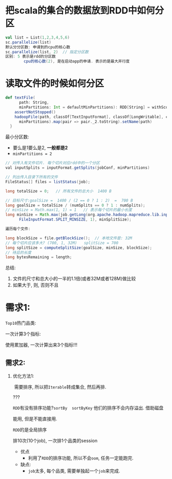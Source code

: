 # 把scala的集合的数据放到RDD中如何分区

```scala
val list = List(1,2,3,4,5,6)
sc.parallelize(list)
默认分分区数: 申请到的cpu的核心数
sc.parallelize(list, 2)  // 指定分区数
区别: 5 表示是rdd的分区数
		cpu的核心数(2), 是在启动app的申请. 表示的是最大并行度


```

# 读取文件的时候如何分区

```scala
def textFile(
      path: String,
      minPartitions: Int = defaultMinPartitions): RDD[String] = withScope {
    assertNotStopped()
    hadoopFile(path, classOf[TextInputFormat], classOf[LongWritable], classOf[Text],
      minPartitions).map(pair => pair._2.toString).setName(path)
  }

```

最小分区数:

- 要么是1要么是2, **一般都是2**
- `minPartitions = 2`



```java
// 对传入有文件切片. 每个切片对应rdd中的一个分区
val inputSplits = inputFormat.getSplits(jobConf, minPartitions)

// 列出传入目录下所有的文件
FileStatus[] files = listStatus(job);

long totalSize = 0;   // 所有文件的总大小  1400 B

// 目标尺寸:goalSize =  1400 / (2 == 0 ? 1 : 2)  =  700 B
long goalSize = totalSize / (numSplits == 0 ? 1 : numSplits);
// minSize = Math.max(1, 1) = 1   // 表示每个切片的最小长度
long minSize = Math.max(job.getLong(org.apache.hadoop.mapreduce.lib.input.
      FileInputFormat.SPLIT_MINSIZE, 1), minSplitSize);

遍历每个文件:

long blockSize = file.getBlockSize();  // 本地文件是: 32M
// 每个切片应该多大? (700, 1, 32M)   splitSize = 700
long splitSize = computeSplitSize(goalSize, minSize, blockSize);
// 待且的长度
long bytesRemaining = length;
```

总结: 

1. 文件的尺寸和总大小的一半的1.1倍(或者32M或者128M)做比较
2. 如果大于, 则, 否则不且

# 需求1:

`Top10`热门品类:

一次计算3个指标:

使用累加器, 一次计算出来3个指标!!!



## 需求2:

1. 优化方法1: 

   ​	需要排序, 所以把`Iterable`转成集合, 然后再排.

      ???

      `RDD`有没有排序功能?`sortBy  sortByKey`  他们的排序不会内存溢出.  借助磁盘

      能用, 但是不能直接用.  

     `RDD`的是全局排序

     排10次(10个job), 一次排1个品类的session

   - 优点
     - 利用了`RDD`的排序功能, 所以不会`oom`, 任务一定能跑完.
   - 缺点:
     - `job`太多, 每个品类, 需要单独起一个`job`来完成.


